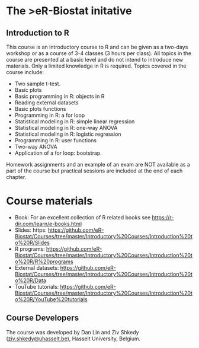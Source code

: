 # The >eR-Biostat initative
## Introduction to R 

This course is an introductory course to R and can be given as a two-days workshop or as a course of 3-4 classes (3 hours per class). All topics in the course are presented at a basic level and do not intend to introduce new materials.  Only a limited knowledge in R is required. Topics covered in the course include:

* Two sample t-test.
* Basic plots
* Basic programming in R: objects in R
* Reading external datasets
* Basic plots functions
* Programming in R: a for loop
* Statistical modeling in R: simple linear regression
* Statistical modeling in R: one-way ANOVA
* Statistical modeling in R: logistic regression
* Programming in R: user functions
* Two-way ANOVA
* Application of a for loop: bootstrap.

Homework assignments and an example of an exam are NOT available as a part of the course but practical sessions are included at the end of each chapter.

# Course materials
* Book: For an excellent collection of R related books see https://r-dir.com/learn/e-books.html
* Slides: https: https://github.com/eR-Biostat/Courses/tree/master/Introductory%20Courses/Introduction%20to%20R/Slides
* R programs: https://github.com/eR-Biostat/Courses/tree/master/Introductory%20Courses/Introduction%20to%20R/R%20programs
* External datasets: https://github.com/eR-Biostat/Courses/tree/master/Introductory%20Courses/Introduction%20to%20R/Data
* TouTube tutorials: https://github.com/eR-Biostat/Courses/tree/master/Introductory%20Courses/Introduction%20to%20R/YouTube%20tutorials

## Course Developers
The course was developed by Dan Lin and Ziv Shkedy (ziv.shkedy@uhasselt.be), Hasselt University, Belgium.
